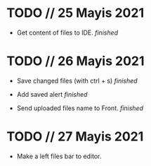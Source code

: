 # TODO  // 25 Mayis 2021

- Get content of files to IDE. *finished*

# TODO // 26 Mayis 2021

- Save changed files (with ctrl + s) *finished*

- Add saved alert *finished*

- Send uploaded files name to Front. *finished*

# TODO // 27 Mayis 2021

- Make a left files bar to editor.


